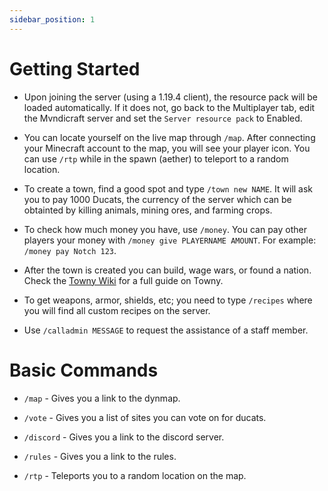 ```yaml
---
sidebar_position: 1
---
```


# Getting Started

- Upon joining the server (using a 1.19.4 client), the resource pack will be loaded automatically. If it does not, go back to the Multiplayer tab, edit the Mvndicraft server and set the `Server resource pack` to Enabled.


- You can locate yourself on the live map through `/map`. After connecting your Minecraft account to the map, you will see your player icon. You can use `/rtp` while in the spawn (aether) to teleport to a random location.


- To create a town, find a good spot and type `/town new NAME`. It will ask you to pay 1000 Ducats, the currency of the server which can be obtainted by killing animals, mining ores, and farming crops.


- To check how much money you have, use `/money`. You can pay other players your money with `/money give PLAYERNAME AMOUNT`. For example: `/money pay Notch 123`.


- After the town is created you can build, wage wars, or found a nation. Check the [Towny Wiki](https://github.com/TownyAdvanced/Towny/wiki/How-Towny-Works) for a full guide on Towny.


- To get weapons, armor, shields, etc; you need to type `/recipes` where you will find all custom recipes on the server.

- Use `/calladmin MESSAGE` to request the assistance of a staff member.

# Basic Commands

- `/map` - Gives you a link to the dynmap.

- `/vote` - Gives you a list of sites you can vote on for ducats.

- `/discord` - Gives you a link to the discord server.

- `/rules` - Gives you a link to the rules.

- `/rtp` - Teleports you to a random location on the map.

